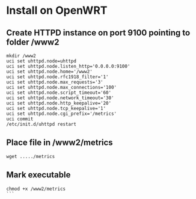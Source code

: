 # Install on OpenWRT

## Create HTTPD instance on port 9100 pointing to folder /www2
```
mkdir /www2
uci set uhttpd.node=uhttpd
uci set uhttpd.node.listen_http='0.0.0.0:9100'
uci set uhttpd.node.home='/www2'
uci set uhttpd.node.rfc1918_filter='1'
uci set uhttpd.node.max_requests='3'
uci set uhttpd.node.max_connections='100'
uci set uhttpd.node.script_timeout='60'
uci set uhttpd.node.network_timeout='30'
uci set uhttpd.node.http_keepalive='20'
uci set uhttpd.node.tcp_keepalive='1'
uci set uhttpd.node.cgi_prefix='/metrics'
uci commit
/etc/init.d/uhttpd restart
```

## Place file in /www2/metrics

`wget ...../metrics`

## Mark executable
````
chmod +x /www2/metrics
```
